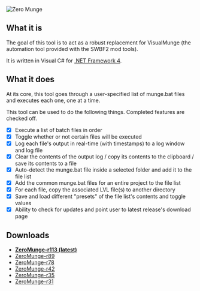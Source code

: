 ![Zero Munge](https://raw.githubusercontent.com/marth8880/ZeroMunge/master/ZeroMunge/Resources/app_banner.jpg)

## What it is

The goal of this tool is to act as a robust replacement for VisualMunge (the automation tool provided with the SWBF2 mod tools).  

It is written in Visual C# for [.NET Framework 4](https://www.microsoft.com/en-us/download/details.aspx?id=17718).

## What it does

At its core, this tool goes through a user-specified list of munge.bat files and executes each one, one at a time.  

This tool can be used to do the following things. Completed features are checked off.

- [x] Execute a list of batch files in order
- [x] Toggle whether or not certain files will be executed
- [x] Log each file's output in real-time (with timestamps) to a log window and log file
- [x] Clear the contents of the output log / copy its contents to the clipboard / save its contents to a file
- [x] Auto-detect the munge.bat file inside a selected folder and add it to the file list
- [x] Add the common munge.bat files for an entire project to the file list
- [x] For each file, copy the associated LVL file(s) to another directory
- [x] Save and load different "presets" of the file list's contents and toggle values
- [x] Ability to check for updates and point user to latest release's download page

## Downloads

* [**ZeroMunge-r113 (latest)**](http://bit.ly/ZeroMunge-r113-DL)
* [ZeroMunge-r89](http://bit.ly/ZeroMunge-r89-DL)
* [ZeroMunge-r78](http://bit.ly/ZeroMunge-r78-DL)
* [ZeroMunge-r42](http://bit.ly/ZeroMunge-r42-DL)
* [ZeroMunge-r35](http://bit.ly/ZeroMunge-r35-DL-new)
* [ZeroMunge-r31](http://bit.ly/ZeroMunge-r31-DL)
